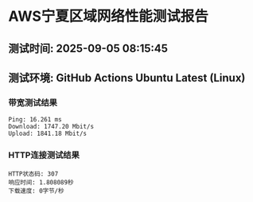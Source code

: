 # AWS宁夏区域网络性能测试报告
## 测试时间: 2025-09-05 08:15:45
## 测试环境: GitHub Actions Ubuntu Latest (Linux)

### 带宽测试结果
```
Ping: 16.261 ms
Download: 1747.20 Mbit/s
Upload: 1841.18 Mbit/s
```

### HTTP连接测试结果
```
HTTP状态码: 307
响应时间: 1.808089秒
下载速度: 0字节/秒
```

